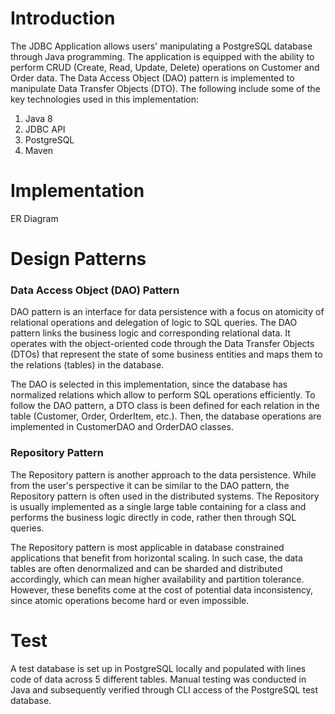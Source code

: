 # Introduction

The JDBC Application allows users' manipulating a PostgreSQL database through Java programming. The application is equipped with the ability to perform CRUD (Create, Read, Update, Delete) operations on Customer and Order data. The Data Access Object (DAO) pattern is implemented to manipulate Data Transfer Objects (DTO). The following include some of the key technologies used in this implementation:

1. Java 8
2. JDBC API
3. PostgreSQL
4. Maven

# Implementation

ER Diagram


# Design Patterns

### Data Access Object (DAO) Pattern
DAO pattern is an interface for data persistence with a focus on atomicity of relational operations and delegation of logic to SQL queries. The DAO pattern links the business logic and corresponding relational data. It operates with the object-oriented code through the Data Transfer Objects (DTOs) that represent the state of some business entities and maps them to the relations (tables) in the database.

The DAO is selected in this implementation, since the database has normalized relations which allow to perform SQL operations efficiently. To follow the DAO pattern, a DTO class is been defined for each relation in the table (Customer, Order, OrderItem, etc.). Then, the database operations are implemented in CustomerDAO and OrderDAO classes.

### Repository Pattern
The Repository pattern is another approach to the data persistence. While from the user's perspective it can be similar to the DAO pattern, the Repository pattern is often used in the distributed systems. The Repository is usually implemented as a single large table containing for a class and performs the business logic directly in code, rather then through SQL queries.

The Repository pattern is most applicable in database constrained applications that benefit from horizontal scaling. In such case, the data tables are often denormalized and can be sharded and distributed accordingly, which can mean higher availability and partition tolerance. However, these benefits come at the cost of potential data inconsistency, since atomic operations become hard or even impossible.

# Test

A test database is set up in PostgreSQL locally and populated with lines code of data across 5 different tables. Manual testing was conducted in Java and subsequently verified through CLI access of the PostgreSQL test database.

